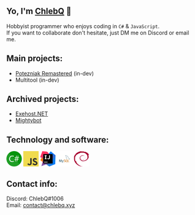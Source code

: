 ## Yo, I'm [ChlebQ](https://chlebq.xyz) 👋
Hobbyist programmer who enjoys coding in <code>C#</code> & <code>JavaScript</code>.<br>
If you want to collaborate don't hesitate, just DM me on Discord or email me.


## Main projects:
* [Potezniak Remastered](https://discord.gg/ZKQ2xcmqzn) (in-dev)
* Multitool (in-dev)

## Archived projects:
* [Exehost.NET](https://github.com/orgs/Exehost-NET/)
* [Mightybot](https://mightybot.xyz)

## Technology and software:<br>
<code><img height="40" src="https://raw.githubusercontent.com/github/explore/main/topics/csharp/csharp.png"></code>
<code><img height="40" src="https://raw.githubusercontent.com/github/explore/80688e429a7d4ef2fca1e82350fe8e3517d3494d/topics/javascript/javascript.png"></code>
<code><img height="40" src="https://raw.githubusercontent.com/github/explore/main/topics/intellij-idea/intellij-idea.png"></code>
<code><img height="40" src="https://raw.githubusercontent.com/github/explore/main/topics/mysql/mysql.png"></code>
<code><img height="40" src="https://raw.githubusercontent.com/github/explore/main/topics/debian/debian.png"></code>


## Contact info:
Discord: ChlebQ#1006<br>
Email: contact@chlebq.xyz
